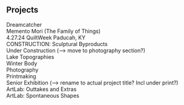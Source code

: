 ## Projects
Dreamcatcher  
Memento Mori (The Family of Things)  
4.27.24 QuiltWeek Paducah, KY  
CONSTRUCTION: Sculptural Byproducts  
Under Construction (--> move to photography section?)  
Lake Topographies  
Winter Body  
Photography  
Printmaking  
Senior Exhibition (--> rename to actual project title? Incl under print?)  
ArtLab: Outtakes and Extras  
ArtLab: Spontaneous Shapes  
